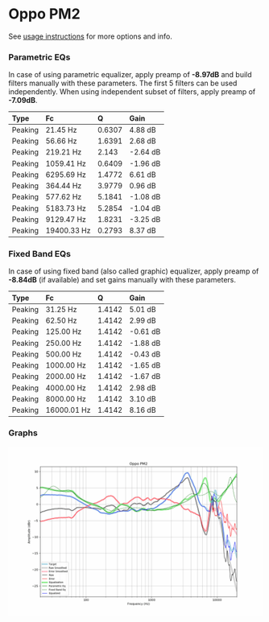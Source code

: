 # Oppo PM2
See [usage instructions](https://github.com/jaakkopasanen/AutoEq#usage) for more options and info.

### Parametric EQs
In case of using parametric equalizer, apply preamp of **-8.97dB** and build filters manually
with these parameters. The first 5 filters can be used independently.
When using independent subset of filters, apply preamp of **-7.09dB**.

| Type    | Fc          |      Q | Gain     |
|:--------|:------------|:-------|:---------|
| Peaking | 21.45 Hz    | 0.6307 | 4.88 dB  |
| Peaking | 56.66 Hz    | 1.6391 | 2.68 dB  |
| Peaking | 219.21 Hz   | 2.143  | -2.64 dB |
| Peaking | 1059.41 Hz  | 0.6409 | -1.96 dB |
| Peaking | 6295.69 Hz  | 1.4772 | 6.61 dB  |
| Peaking | 364.44 Hz   | 3.9779 | 0.96 dB  |
| Peaking | 577.62 Hz   | 5.1841 | -1.08 dB |
| Peaking | 5183.73 Hz  | 5.2854 | -1.04 dB |
| Peaking | 9129.47 Hz  | 1.8231 | -3.25 dB |
| Peaking | 19400.33 Hz | 0.2793 | 8.37 dB  |

### Fixed Band EQs
In case of using fixed band (also called graphic) equalizer, apply preamp of **-8.84dB**
(if available) and set gains manually with these parameters.

| Type    | Fc          |      Q | Gain     |
|:--------|:------------|:-------|:---------|
| Peaking | 31.25 Hz    | 1.4142 | 5.01 dB  |
| Peaking | 62.50 Hz    | 1.4142 | 2.99 dB  |
| Peaking | 125.00 Hz   | 1.4142 | -0.61 dB |
| Peaking | 250.00 Hz   | 1.4142 | -1.88 dB |
| Peaking | 500.00 Hz   | 1.4142 | -0.43 dB |
| Peaking | 1000.00 Hz  | 1.4142 | -1.65 dB |
| Peaking | 2000.00 Hz  | 1.4142 | -1.67 dB |
| Peaking | 4000.00 Hz  | 1.4142 | 2.98 dB  |
| Peaking | 8000.00 Hz  | 1.4142 | 3.10 dB  |
| Peaking | 16000.01 Hz | 1.4142 | 8.16 dB  |

### Graphs
![](./Oppo%20PM2.png)